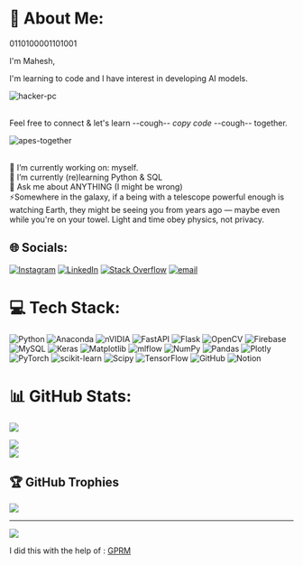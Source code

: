 # 💫 About Me:
0110100001101001

I'm Mahesh, 

I'm learning to code and I have interest in developing AI models.

![hacker-pc](https://github.com/user-attachments/assets/2708b5d8-1cc5-4839-a525-33d7c3a9c6ba)

<br>Feel free to connect & let's learn --cough-- _copy code_ --cough-- together.<br>

![apes-together](https://github.com/user-attachments/assets/45e298e2-609a-4bbf-95b2-31a04afdbc7a)

<br>🔭 I’m currently working on: myself.<br>🌱 I’m currently (re)learning Python & SQL<br>💬 Ask me about ANYTHING (I might be wrong)<br>⚡Somewhere in the galaxy, if a being with a telescope powerful enough is watching Earth, they might be seeing you from years ago — maybe even while you're on your towel. Light and time obey physics, not privacy.

## 🌐 Socials:
[![Instagram](https://img.shields.io/badge/Instagram-%23E4405F.svg?logo=Instagram&logoColor=white)](https://instagram.com/mahesh.warman) [![LinkedIn](https://img.shields.io/badge/LinkedIn-%230077B5.svg?logo=linkedin&logoColor=white)](https://linkedin.com/in/maheshwarman-balakrishnan) [![Stack Overflow](https://img.shields.io/badge/-Stackoverflow-FE7A16?logo=stack-overflow&logoColor=white)](https://stackoverflow.com/users/17513731) [![email](https://img.shields.io/badge/Email-D14836?logo=gmail&logoColor=white)](mailto:warmanmahesh8@gmail.com) 

# 💻 Tech Stack:
![Python](https://img.shields.io/badge/python-3670A0?style=flat-square&logo=python&logoColor=ffdd54) ![Anaconda](https://img.shields.io/badge/Anaconda-%2344A833.svg?style=flat-square&logo=anaconda&logoColor=white) ![nVIDIA](https://img.shields.io/badge/cuda-000000.svg?style=flat-square&logo=nVIDIA&logoColor=green) ![FastAPI](https://img.shields.io/badge/FastAPI-005571?style=flat-square&logo=fastapi) ![Flask](https://img.shields.io/badge/flask-%23000.svg?style=flat-square&logo=flask&logoColor=white) ![OpenCV](https://img.shields.io/badge/opencv-%23white.svg?style=flat-square&logo=opencv&logoColor=white) ![Firebase](https://img.shields.io/badge/firebase-a08021?style=flat-square&logo=firebase&logoColor=ffcd34) ![MySQL](https://img.shields.io/badge/mysql-4479A1.svg?style=flat-square&logo=mysql&logoColor=white) ![Keras](https://img.shields.io/badge/Keras-%23D00000.svg?style=flat-square&logo=Keras&logoColor=white) ![Matplotlib](https://img.shields.io/badge/Matplotlib-%23ffffff.svg?style=flat-square&logo=Matplotlib&logoColor=black) ![mlflow](https://img.shields.io/badge/mlflow-%23d9ead3.svg?style=flat-square&logo=numpy&logoColor=blue) ![NumPy](https://img.shields.io/badge/numpy-%23013243.svg?style=flat-square&logo=numpy&logoColor=white) ![Pandas](https://img.shields.io/badge/pandas-%23150458.svg?style=flat-square&logo=pandas&logoColor=white) ![Plotly](https://img.shields.io/badge/Plotly-%233F4F75.svg?style=flat-square&logo=plotly&logoColor=white) ![PyTorch](https://img.shields.io/badge/PyTorch-%23EE4C2C.svg?style=flat-square&logo=PyTorch&logoColor=white) ![scikit-learn](https://img.shields.io/badge/scikit--learn-%23F7931E.svg?style=flat-square&logo=scikit-learn&logoColor=white) ![Scipy](https://img.shields.io/badge/SciPy-%230C55A5.svg?style=flat-square&logo=scipy&logoColor=%white) ![TensorFlow](https://img.shields.io/badge/TensorFlow-%23FF6F00.svg?style=flat-square&logo=TensorFlow&logoColor=white) ![GitHub](https://img.shields.io/badge/github-%23121011.svg?style=flat-square&logo=github&logoColor=white) ![Notion](https://img.shields.io/badge/Notion-%23000000.svg?style=flat-square&logo=notion&logoColor=white)
# 📊 GitHub Stats:
![](https://github-readme-stats.vercel.app/api?username=namrawhsehaM&theme=merko&hide_border=true&include_all_commits=true&count_private=true)<br/>

![](https://nirzak-streak-stats.vercel.app/?user=namrawhsehaM&theme=merko&hide_border=true)<br/>
![](https://github-readme-stats.vercel.app/api/top-langs/?username=namrawhsehaM&theme=merko&hide_border=true&include_all_commits=true&count_private=true&layout=compact)

## 🏆 GitHub Trophies
![](https://github-profile-trophy.vercel.app/?username=namrawhsehaM&theme=tokyonight&no-frame=false&no-bg=true&margin-w=4)

---
[![](https://visitcount.itsvg.in/api?id=namrawhsehaM&icon=0&color=3)](https://visitcount.itsvg.in)

 I did this with the help of : [GPRM](https://gprm.itsvg.in)
